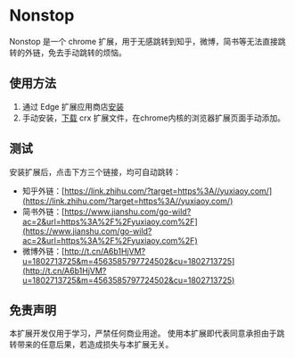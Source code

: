 # Nonstop
Nonstop 是一个 chrome 扩展，用于无感跳转到知乎，微博，简书等无法直接跳转的外链，免去手动跳转的烦恼。

## 使用方法
1. 通过 Edge 扩展应用商店[安装](https://microsoftedge.microsoft.com/addons/detail/nonstop/ncjhljkmeagghpgekhdkaedcbippeaog?hl=zh-CN)
2. 手动安装，[下载](https://github.com/Yuxiaoy1/nonstop/releases/tag/0.1.0) crx 扩展文件，在chrome内核的浏览器扩展页面手动添加。

## 测试
安装扩展后，点击下方三个链接，均可自动跳转：
* 知乎外链：[https://link.zhihu.com/?target=https%3A//yuxiaoy.com/](https://link.zhihu.com/?target=https%3A//yuxiaoy.com/)
* 简书外链：[https://www.jianshu.com/go-wild?ac=2&url=https%3A%2F%2Fyuxiaoy.com%2F](https://www.jianshu.com/go-wild?ac=2&url=https%3A%2F%2Fyuxiaoy.com%2F)
* 微博外链：[http://t.cn/A6b1HjVM?u=1802713725&m=4563585797724502&cu=1802713725](http://t.cn/A6b1HjVM?u=1802713725&m=4563585797724502&cu=1802713725)

## 免责声明
本扩展开发仅用于学习，严禁任何商业用途。
使用本扩展即代表同意承担由于跳转带来的任意后果，若造成损失与本扩展无关。